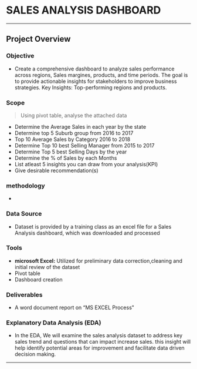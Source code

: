 # SALES ANALYSIS DASHBOARD
***
## Project Overview

### **Objective**
*  Create a comprehensive dashboard to analyze sales performance across regions, Sales margines, products, and time periods. The goal is to provide actionable insights for stakeholders to improve business strategies. Key Insights: Top-performing regions and products.

### **Scope**
> Using pivot table, analyse the attached data									
* Determine the Average Sales in each year by the state									
* Determine top 5 Suburb group from 2016 to 2017									
* Top 10 Average Sales by Category 2016 to 2018									
* Determine Top 10 best Selling Manager from 2015 to 2017									
* Determine Top 5 best Selling Days by the year									
* Determine the % of Sales by each Months									
* List atleast 5 insights you can draw from your analysis(KPI)									
* Give desirable recommendation(s)									

### **methodology**
* 

### **Data Source**
 * Dataset is provided by a training class as an  excel file for a Sales Analysis dashboard, which was downloaded and processed

### **Tools**
 * **microsoft Excel:** Utilized for preliminary data correction,cleaning and initial review of the dataset
* Pivot table
* Dashboard creation
### **Deliverables**
* A word document report on “MS EXCEL Process"


### **Explanatory Data Analysis (EDA)**
* In the EDA, We will examine the sales analysis dataset to address key sales trend and questions that can impact increase sales. this insight will help identify potential areas for improvement and facilitate data driven decision making.
***





